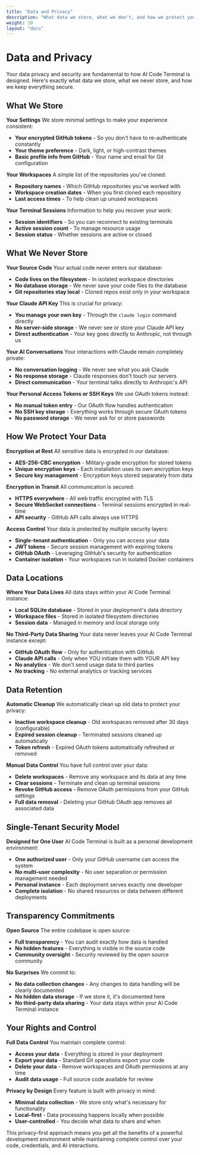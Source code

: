 ```yaml
---
title: "Data and Privacy"
description: "What data we store, what we don't, and how we protect your privacy"
weight: 10
layout: "docs"
---
```


# Data and Privacy

Your data privacy and security are fundamental to how AI Code Terminal is designed. Here's exactly what data we store, what we never store, and how we keep everything secure.

## What We Store

**Your Settings**
We store minimal settings to make your experience consistent:
- **Your encrypted GitHub tokens** - So you don't have to re-authenticate constantly
- **Your theme preference** - Dark, light, or high-contrast themes
- **Basic profile info from GitHub** - Your name and email for Git configuration

**Your Workspaces**
A simple list of the repositories you've cloned:
- **Repository names** - Which GitHub repositories you've worked with
- **Workspace creation dates** - When you first cloned each repository
- **Last access times** - To help clean up unused workspaces

**Your Terminal Sessions**
Information to help you recover your work:
- **Session identifiers** - So you can reconnect to existing terminals
- **Active session count** - To manage resource usage
- **Session status** - Whether sessions are active or closed

## What We Never Store

**Your Source Code**
Your actual code never enters our database:
- **Code lives on the filesystem** - In isolated workspace directories  
- **No database storage** - We never save your code files to the database
- **Git repositories stay local** - Cloned repos exist only in your workspace

**Your Claude API Key**
This is crucial for privacy:
- **You manage your own key** - Through the `claude login` command directly
- **No server-side storage** - We never see or store your Claude API key
- **Direct authentication** - Your key goes directly to Anthropic, not through us

**Your AI Conversations**
Your interactions with Claude remain completely private:
- **No conversation logging** - We never see what you ask Claude
- **No response storage** - Claude responses don't touch our servers  
- **Direct communication** - Your terminal talks directly to Anthropic's API

**Your Personal Access Tokens or SSH Keys**
We use OAuth tokens instead:
- **No manual token entry** - Our OAuth flow handles authentication
- **No SSH key storage** - Everything works through secure OAuth tokens
- **No password storage** - We never ask for or store passwords

## How We Protect Your Data

**Encryption at Rest**
All sensitive data is encrypted in our database:
- **AES-256-CBC encryption** - Military-grade encryption for stored tokens
- **Unique encryption keys** - Each installation uses its own encryption keys
- **Secure key management** - Encryption keys stored separately from data

**Encryption in Transit**
All communication is secured:
- **HTTPS everywhere** - All web traffic encrypted with TLS
- **Secure WebSocket connections** - Terminal sessions encrypted in real-time  
- **API security** - GitHub API calls always use HTTPS

**Access Control**
Your data is protected by multiple security layers:
- **Single-tenant authentication** - Only you can access your data
- **JWT tokens** - Secure session management with expiring tokens
- **GitHub OAuth** - Leveraging GitHub's security for authentication
- **Container isolation** - Your workspaces run in isolated Docker containers

## Data Locations

**Where Your Data Lives**
All data stays within your AI Code Terminal instance:
- **Local SQLite database** - Stored in your deployment's data directory
- **Workspace files** - Stored in isolated filesystem directories  
- **Session data** - Managed in memory and local storage only

**No Third-Party Data Sharing**
Your data never leaves your AI Code Terminal instance except:
- **GitHub OAuth flow** - Only for authentication with GitHub
- **Claude API calls** - Only when YOU initiate them with YOUR API key
- **No analytics** - We don't send usage data to third parties
- **No tracking** - No external analytics or tracking services

## Data Retention

**Automatic Cleanup**
We automatically clean up old data to protect your privacy:
- **Inactive workspace cleanup** - Old workspaces removed after 30 days (configurable)
- **Expired session cleanup** - Terminated sessions cleaned up automatically  
- **Token refresh** - Expired OAuth tokens automatically refreshed or removed

**Manual Data Control**
You have full control over your data:
- **Delete workspaces** - Remove any workspace and its data at any time
- **Clear sessions** - Terminate and clean up terminal sessions
- **Revoke GitHub access** - Remove OAuth permissions from your GitHub settings
- **Full data removal** - Deleting your GitHub OAuth app removes all associated data

## Single-Tenant Security Model

**Designed for One User**
AI Code Terminal is built as a personal development environment:
- **One authorized user** - Only your GitHub username can access the system
- **No multi-user complexity** - No user separation or permission management needed
- **Personal instance** - Each deployment serves exactly one developer
- **Complete isolation** - No shared resources or data between different deployments

## Transparency Commitments

**Open Source**
The entire codebase is open source:
- **Full transparency** - You can audit exactly how data is handled
- **No hidden features** - Everything is visible in the source code
- **Community oversight** - Security reviewed by the open source community

**No Surprises**
We commit to:
- **No data collection changes** - Any changes to data handling will be clearly documented
- **No hidden data storage** - If we store it, it's documented here
- **No third-party data sharing** - Your data stays within your AI Code Terminal instance

## Your Rights and Control

**Full Data Control**
You maintain complete control:
- **Access your data** - Everything is stored in your deployment
- **Export your data** - Standard Git operations export your code
- **Delete your data** - Remove workspaces and OAuth permissions at any time
- **Audit data usage** - Full source code available for review

**Privacy by Design**
Every feature is built with privacy in mind:
- **Minimal data collection** - We store only what's necessary for functionality
- **Local-first** - Data processing happens locally when possible
- **User-controlled** - You decide what data to share and when

This privacy-first approach means you get all the benefits of a powerful development environment while maintaining complete control over your code, credentials, and AI interactions.